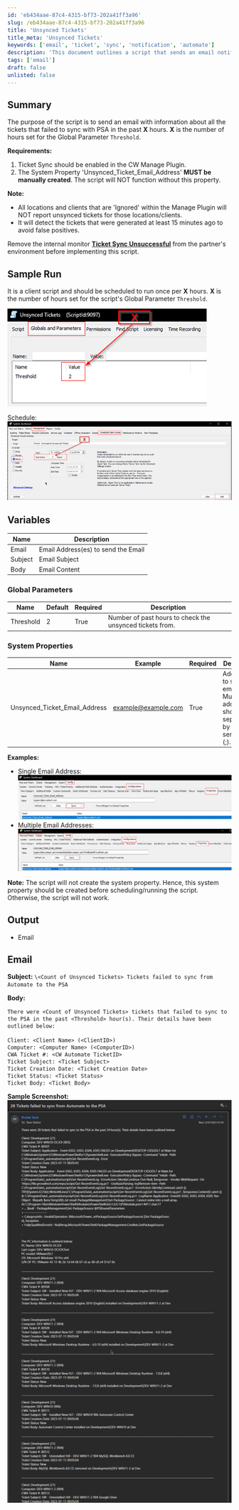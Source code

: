 ```yaml
---
id: 'eb434aae-87c4-4315-bf73-202a41ff3a96'
slug: /eb434aae-87c4-4315-bf73-202a41ff3a96
title: 'Unsynced Tickets'
title_meta: 'Unsynced Tickets'
keywords: ['email', 'ticket', 'sync', 'notification', 'automate']
description: 'This document outlines a script that sends an email notification about tickets that failed to sync with PSA in the past specified hours. It details requirements, global parameters, and system properties necessary for the script to function effectively.'
tags: ['email']
draft: false
unlisted: false
---
```


## Summary

The purpose of the script is to send an email with information about all the tickets that failed to sync with PSA in the past **X** hours. **X** is the number of hours set for the Global Parameter `Threshold`.

**Requirements:**
1. Ticket Sync should be enabled in the CW Manage Plugin.
2. The System Property 'Unsynced_Ticket_Email_Address' **MUST be manually created**. The script will NOT function without this property.

**Note:**
- All locations and clients that are 'Ignored' within the Manage Plugin will NOT report unsynced tickets for those locations/clients.
- It will detect the tickets that were generated at least 15 minutes ago to avoid false positives.

Remove the internal monitor [**Ticket Sync Unsuccessful**](/docs/1fa27f5d-ca9d-4bff-8776-569a15f772d3) from the partner's environment before implementing this script.

## Sample Run

It is a client script and should be scheduled to run once per **X** hours. **X** is the number of hours set for the script's Global Parameter `Threshold`.

![Sample Run Image 1](../../../static/img/Unsynced-Tickets/image_1.png)

Schedule:
![Sample Run Image 2](../../../static/img/Unsynced-Tickets/image_2.png)

## Variables

| Name   | Description                                |
|--------|--------------------------------------------|
| Email  | Email Address(es) to send the Email       |
| Subject| Email Subject                             |
| Body   | Email Content                             |

### Global Parameters

| Name      | Default | Required | Description                                       |
|-----------|---------|----------|---------------------------------------------------|
| Threshold | 2       | True     | Number of past hours to check the unsynced tickets from. |

### System Properties

| Name                           | Example                          | Required | Description                                                                 |
|--------------------------------|----------------------------------|----------|-----------------------------------------------------------------------------|
| Unsynced_Ticket_Email_Address  | [example@example.com](mailto:example@example.com) | True     | Address(es) to send the email. Multiple addresses should be separated by a semicolon (;). |

**Examples:**
- Single Email Address:
![Single Email Example](../../../static/img/Unsynced-Tickets/image_3.png)
- Multiple Email Addresses:
![Multiple Email Example](../../../static/img/Unsynced-Tickets/image_4.png)

**Note:** The script will not create the system property. Hence, this system property should be created before scheduling/running the script. Otherwise, the script will not work.

## Output

- Email

## Email

**Subject:** `\<Count of Unsynced Tickets> Tickets failed to sync from Automate to the PSA`

**Body:** 
```
There were <Count of Unsynced Tickets> tickets that failed to sync to the PSA in the past <Threshold> hour(s). Their details have been outlined below:

Client: <Client Name> (<ClientID>)
Computer: <Computer Name> (<ComputerID>)
CWA Ticket #: <CW Automate TicketID>
Ticket Subject: <Ticket Subject>
Ticket Creation Date: <Ticket Creation Date>
Ticket Status: <Ticket Status>
Ticket Body: <Ticket Body>
```

**Sample Screenshot:**
![Sample Screenshot](../../../static/img/Unsynced-Tickets/image_5.png)


